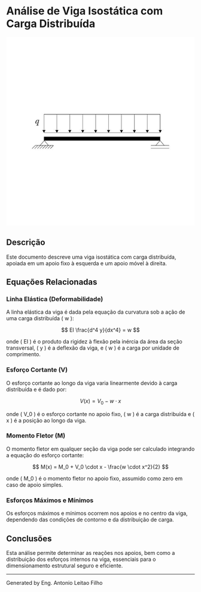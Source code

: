 # Análise de Viga Isostática com Carga Distribuída

![Viga Isostática](../imagens/vigaIsostaticaCargaDistribuida001_png.rf.9dac2b9dd1ad4fa3ffb3c9785682c670.jpg)

## Descrição
Este documento descreve uma viga isostática com carga distribuída, apoiada em um apoio fixo à esquerda e um apoio móvel à direita.

## Equações Relacionadas

### Linha Elástica (Deformabilidade)

A linha elástica da viga é dada pela equação da curvatura sob a ação de uma carga distribuída \( w \):

$$
EI \frac{d^4 y}{dx^4} = w 
$$

onde \( EI \) é o produto da rigidez à flexão pela inércia da área da seção transversal, \( y \) é a deflexão da viga, e \( w \) é a carga por unidade de comprimento.

### Esforço Cortante (V)

O esforço cortante ao longo da viga varia linearmente devido à carga distribuída e é dado por:

$$
V(x) = V_0 - w \cdot x 
$$


onde \( V_0 \) é o esforço cortante no apoio fixo, \( w \) é a carga distribuída e \( x \) é a posição ao longo da viga.

### Momento Fletor (M)

O momento fletor em qualquer seção da viga pode ser calculado integrando a equação do esforço cortante:

$$
M(x) = M_0 + V_0 \cdot x - \frac{w \cdot x^2}{2}
$$


onde \( M_0 \) é o momento fletor no apoio fixo, assumido como zero em caso de apoio simples.

### Esforços Máximos e Mínimos

Os esforços máximos e mínimos ocorrem nos apoios e no centro da viga, dependendo das condições de contorno e da distribuição de carga.

## Conclusões

Esta análise permite determinar as reações nos apoios, bem como a distribuição dos esforços internos na viga, essenciais para o dimensionamento estrutural seguro e eficiente.

---

Generated by Eng. Antonio Leitao Filho
